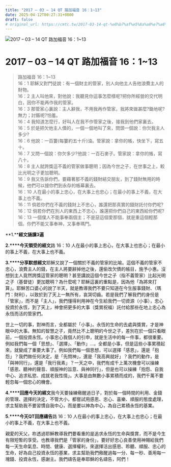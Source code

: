 ```yaml
---
title: "2017 – 03 – 14 QT 路加福音 16：1~13"
date: 2025-04-12T00:27:31+0800
draft: false
# original_url: https://cmtc.tw/2017-03-14-qt-%e8%b7%af%e5%8a%a0%e7%a6%8f%e9%9f%b3-16%ef%bc%9a113
---
```


![2017 – 03 – 14 QT 路加福音 16：1\~13](/images/qt.jpg   "2017 – 03 – 14 QT 路加福音 16：1\~13")

# 2017 – 03 – 14 QT 路加福音 16：1\~13

> 路加福音 16：1\~13  
> 16：1 耶穌又對門徒說：有一個財主的管家，別人向他主人告他浪費主人的財物。  
> 16：2 主人叫他來，對他說：我聽見你這事怎麼樣呢?把你所經營的交代明白，因你不能再作我的管家。  
> 16：3 那管家心裏說：主人辭我，不用我再作管家，我將來做甚麼?鋤地呢?無力；討飯呢?怕羞。  
> 16：4 我知道怎麼行，好叫人在我不作管家之後，接我到他們家裏去。  
> 16：5 於是把欠他主人債的，一個一個地叫了來，問頭一個說：你欠我主人多少?  
> 16：6 他說：一百簍(每簍約五十斤)油。管家說：拿你的帳，快坐下，寫五十。  
> 16：7 又問一個說：你欠多少?他說：一百石麥子。管家說：拿你的帳，寫八十。  
> 16：8 主人就誇獎這不義的管家做事聰明；因為今世之子，在世事之上，較比光明之子更加聰明。  
> 16：9 我又告訴你們，要藉著那不義的錢財結交朋友，到了錢財無用的時候，他們可以接你們到永存的帳幕裏去。  
> 16：10 人在最小的事上忠心，在大事上也忠心；在最小的事上不義，在大事上也不義。  
> 16：11 倘若你們在不義的錢財上不忠心，誰還把那真實的錢財託付你們呢?  
> 16：12 倘若你們在別人的東西上不忠心，誰還把你們自己的東西給你們呢?  
> 16：13 一個僕人不能事奉兩個主；不是惡這個愛那個，就是重這個輕那個。你們不能又事奉神，又事奉瑪門。

**1.****經文誦讀3遍**

**2.****今天領受的經文**路 16：10 人在最小的事上忠心，在大事上也忠心；在最小的事上不義，在大事上也不義。

**3.****分享默想經文**耶穌又說了一個關於不義的管家的比喻。這個不義的管家不忠心，浪費主人的錢，在主人將要辭掉他之後，還偷改欠債的帳目，施予小惠。沒想到主人竟然誇獎這管家的聰明？甚至講說這個今世之子（指不義管家）比起光明之子（基督徒）更加聰明？為什麼呢？耶穌這裏的重點是，因為他「為將來打算」。耶穌苦口婆心的說了半天，就是教導我們不要只知道在今生服事錢財、（瑪門：財利），以致於到了天上一無所有，哀哭切齒。若是我們了解我們的身份是「管家」，而不是「主人」，我們懂得利用神在今生給我們一切資源（小事），忠心投資於永恆，到了天上，神會把更多的大事（獎賞祝福）託付給那些在地上忠心為永恆而活的管家們。

世上一切的事，對神而言，全都屬於「小事」。永恆的生命的去處與獎賞，才是神眼中的大事。無知的智慧之子，竟然比不上聰明的今世之子，差別在於一個只看眼前，一個投資永恆。小事忠心我個人的引申，就是生活中的每一件事，都很重要。例如我們每一個「思想」、「選擇」、「動作」…，全都是小事，但是這些小事累積起來，就變成了重要大事了。例如我們每一個思想，可以選擇「感恩」，還是「抱怨」？我們做任何決定，是「先問神」，還是「我高興就好」？我們的動作，是「與神同行」，還是「我行我素」？一天之中，我們有成千上萬次機會可以操練「感恩、聽神的聲音、順服神的旨意、與神同行」，但是也可以操練「抱怨、自我中心、追求私慾、成就老我性情」。大事是由無數小事累積而成的，我們千萬不要輕忽每一個忠心的機會。

**4.****回應今天的經文**我今天要操練儆醒過日子，對於每一個時間的利用、金錢的管理、選擇的決定，不管大小，都嘗試用感恩、忠心、喜樂、順服的態度處理，求主幫助我不要習慣自我中心，而是要以神為中心，為自己累積永恆的基業。

**5.****今天QT回應禱告**路 16：10 人在最小的事上忠心，在大事上也忠心；在最小的事上不義，在大事上也不義。

親愛的天父，祢透過耶穌教導我們要看重的是追求永恆的生命與獎賞，而不是今生有限短暫的享受。也教導我們是「管家的身份」，要好好忠心良善使用神賜給我們每一天生命氣息、時間、健康、選擇權利，來選擇活出感恩、聆聽、順服、忠心的生命，好為自己投資永恆的基業，求主幫助我們儆醒過每一分、每一秒、善用每一塊錢、投資永恆，感謝主。我們禱告是奉耶穌的名禱告，阿們！